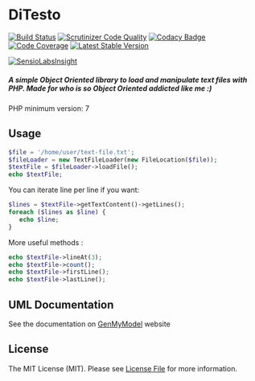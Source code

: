 # DiTesto
[![Build Status](https://travis-ci.org/victormech/ditesto.svg?branch=master)](https://travis-ci.org/victormech/ditesto) [![Scrutinizer Code Quality](https://scrutinizer-ci.com/g/victormech/ditesto/badges/quality-score.png?b=master)](https://scrutinizer-ci.com/g/victormech/ditesto/?branch=master) [![Codacy Badge](https://api.codacy.com/project/badge/grade/1072cb4bcc2846a18deed7645d1b18c1)](https://www.codacy.com/app/victormech/ditesto) [![Code Coverage](https://scrutinizer-ci.com/g/victormech/ditesto/badges/coverage.png?b=master)](https://scrutinizer-ci.com/g/victormech/ditesto/?branch=master) [![Latest Stable Version](https://poser.pugx.org/lazyeight/ditesto/v/stable)](https://packagist.org/packages/lazyeight/ditesto)

[![SensioLabsInsight](https://insight.sensiolabs.com/projects/f88230aa-4a8e-46eb-b1c2-c7c4de61e6f2/small.png)](https://insight.sensiolabs.com/projects/f88230aa-4a8e-46eb-b1c2-c7c4de61e6f2)
##### A simple Object Oriented library to load and manipulate text files with PHP. Made for who is so Object Oriented addicted like me :)
PHP minimum version: 7

## Usage
```php
$file = '/home/user/text-file.txt';
$fileLoader = new TextFileLoader(new FileLocation($file));
$textFile = $fileLoader->loadFile();
echo $textFile;
```
You can iterate line per line if you want:
```php
$lines = $textFile->getTextContent()->getLines();
foreach ($lines as $line) {
   echo $line;
}
```
More useful methods :
```php
echo $textFile->lineAt(3);
echo $textFile->count();
echo $textFile->firstLine();
echo $textFile->lastLine();
```
## UML Documentation
 See the documentation on [GenMyModel](https://repository.genmymodel.com/victormech/LazyEight-File-Loader "UML") website

## License
  
The MIT License (MIT). Please see [License File](https://github.com/victormech/basic-types/blob/master/LICENSE) for more information.
